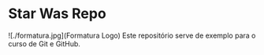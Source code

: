 # Star Was Repo
![./formatura.jpg](Formatura Logo)
Este repositório serve de exemplo para o curso de Git e GitHub.
